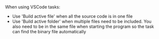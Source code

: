 When using VSCode tasks:
- Use 'Build active file' when all the source code is in one file
- Use 'Build active folder' when multiple files need to be included. You also need to be in the same file when starting the program so the task can find the binary file automatically